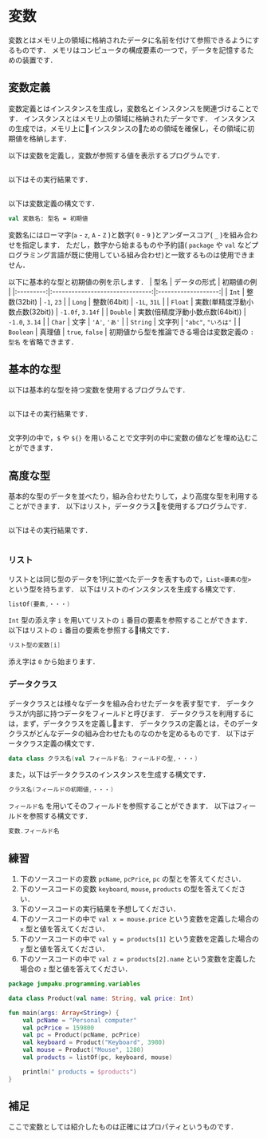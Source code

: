 # 変数
変数とはメモリ上の領域に格納されたデータに名前を付けて参照できるようにするものです．
メモリはコンピュータの構成要素の一つで，データを記憶するための装置です．

## 変数定義
変数定義とはインスタンスを生成し，変数名とインスタンスを関連づけることです．
インスタンスとはメモリ上の領域に格納されたデータです．
インスタンスの生成では，メモリ上にインスタンスのための領域を確保し，その領域に初期値を格納します．

以下は変数を定義し，変数が参照する値を表示するプログラムです．
```kt
```
以下はその実行結果です．
```
```

以下は変数定義の構文です．
```kt
val 変数名: 型名 = 初期値
```
変数名にはローマ字(`a` - `z`, `A` - `Z` )と数字( `0` - `9` )とアンダースコア( `_` )を組み合わせを指定します．
ただし，数字から始まるものや予約語( `package` や `val` などプログラミング言語が既に使用している組み合わせ)と一致するものは使用できません．

以下に基本的な型と初期値の例を示します．
| 型名 | データの形式 | 初期値の例 |
|:---------:|:-------------------------------:|:-------------------:|
| `Int` | 整数(32bit) | `-1`, `23` |
| `Long` | 整数(64bit) | `-1L`, `31L` |
| `Float` | 実数(単精度浮動小数点数(32bit)) | `-1.0f`, `3.14f` |
| `Double` | 実数(倍精度浮動小数点数(64bit)) | `-1.0`, `3.14` |
| `Char` | 文字 | `'A'`, `'あ'` |
| `String` | 文字列 | `"abc"`, `"いろは"` |
| `Boolean` | 真理値 | `true`, `false` |
初期値から型を推論できる場合は変数定義の `: 型名` を省略できます．

## 基本的な型
以下は基本的な型を持つ変数を使用するプログラムです．
```kt
```
以下はその実行結果です．
```
```
文字列の中で，`$` や `${}` を用いることで文字列の中に変数の値などを埋め込むことができます．

## 高度な型
基本的な型のデータを並べたり，組み合わせたりして，より高度な型を利用することができます．
以下はリスト，データクラスを使用するプログラムです．
```kt
```
以下はその実行結果です．
```
```
### リスト
リストとは同じ型のデータを1列に並べたデータを表すもので，`List<要素の型>` という型を持ちます．
以下はリストのインスタンスを生成する構文です．
```kt
listOf(要素,・・・)
```
`Int` 型の添え字 `i` を用いてリストの `i` 番目の要素を参照することができます．
以下はリストの `i` 番目の要素を参照する構文です．
```kt
リスト型の変数[i]
```
添え字は `0` から始まります．

### データクラス

データクラスとは様々なデータを組み合わせたデータを表す型です．
データクラスが内部に持つデータをフィールドと呼びます．
データクラスを利用するには，まず，データクラスを定義します．
データクラスの定義とは，そのデータクラスがどんなデータの組み合わせたものなのかを定めるものです．
以下はデータクラス定義の構文です．
```kt
data class クラス名(val フィールド名: フィールドの型,・・・)
```
また，以下はデータクラスのインスタンスを生成する構文です．
```kt
クラス名(フィールドの初期値,・・・)
```
`フィールド名` を用いてそのフィールドを参照することができます．
以下はフィールドを参照する構文です．
```kt
変数.フィールド名
```

## 練習

1. 下のソースコードの変数 `pcName`, `pcPrice`, `pc` の型とを答えてください．
1. 下のソースコードの変数 `keyboard`, `mouse`, `products` の型を答えてください．
1. 下のソースコードの実行結果を予想してください．
1. 下のソースコードの中で `val x = mouse.price` という変数を定義した場合の `x` 型と値を答えてください．
1. 下のソースコードの中で `val y = products[1]` という変数を定義した場合の `y` 型と値を答えてください．
1. 下のソースコードの中で `val z = products[2].name` という変数を定義した場合の `z` 型と値を答えてください．
```kt
package jumpaku.programming.variables

data class Product(val name: String, val price: Int)

fun main(args: Array<String>) {
    val pcName = "Personal computer"
    val pcPrice = 159800
    val pc = Product(pcName, pcPrice)
    val keyboard = Product("Keyboard", 3980)
    val mouse = Product("Mouse", 1280)
    val products = listOf(pc, keyboard, mouse)

    println(" products = $products")
}
```

## 補足

ここで変数としては紹介したものは正確にはプロパティというものです．